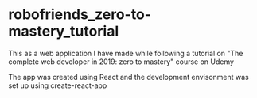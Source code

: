 # robofriends_zero-to-mastery_tutorial
This as a web application I have made while following a tutorial on "The complete web developer in 2019: zero to mastery" course on Udemy

The app was created using React and the development envisonment was set up using create-react-app


